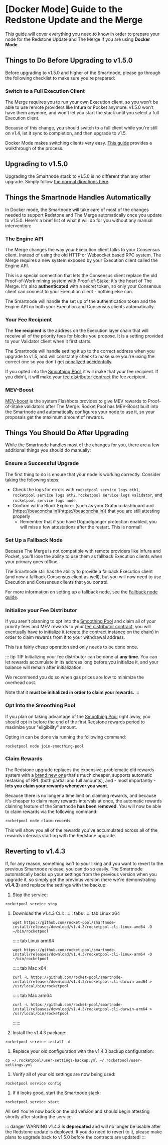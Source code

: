 # [Docker Mode] Guide to the Redstone Update and the Merge

This guide will cover everything you need to know in order to prepare your node for the Redstone Update and The Merge if you are using **Docker Mode**.

## Things to Do Before Upgrading to v1.5.0

Before upgrading to v1.5.0 and higher of the Smartnode, please go through the following checklist to make sure you're prepared:

### Switch to a Full Execution Client

The Merge requires you to run your own Execution client, so you won't be able to use remote providers like Infura or Pocket anymore.
v1.5.0 won't have them anymore, and won't let you start the stack until you select a full Execution client.

Because of this change, you should switch to a full client while you're still on v1.4, let it sync to completion, and then upgrade to v1.5.

Docker Mode makes switching clients very easy.
[This guide](../node/change-clients#changing-execution-clients) provides a walkthrough of the process.

## Upgrading to v1.5.0

Upgrading the Smartnode stack to v1.5.0 is no different than any other upgrade.
Simply follow [the normal directions here](../node/updates#updating-the-smartnode-stack).

## Things the Smartnode Handles Automatically

In Docker mode, the Smartnode will take care of most of the changes needed to support Redstone and The Merge automatically once you update to v1.5.0.
Here's a brief list of what it will do for you without any manual intervention:

### The Engine API

The Merge changes the way your Execution client talks to your Consensus client.
Instead of using the old HTTP or Websocket based RPC system, The Merge requires a new system exposed by your Execution client called the Engine API.

This is a special connection that lets the Consensus client replace the old Proof-of-Work mining system with Proof-of-Stake; it's the heart of The Merge.
It's also **authenticated** with a secret token, so only your Consensus client can connect to your Execution client - nothing else can.

The Smartnode will handle the set up of the authentication token and the Engine API on both your Execution and Consensus clients automatically.

### Your Fee Recipient

The **fee recipient** is the address on the Execution layer chain that will receive all of the priority fees for blocks you propose.
It is a setting provided to your Validator client when it first starts.

The Smartnode will handle setting it up to the correct address when you upgrade to v1.5, and will constantly check to make sure you're using the correct one so you don't get [penalized accidentally](https://github.com/rocket-pool/rocketpool-research/blob/master/Penalties/penalty-system).

If you opted into the [Smoothing Pool](./whats-new#smoothing-pool), it will make that your fee recipient.
If you didn't, it will make your [fee distributor contract](./whats-new#fee-recipients-and-your-distributor) the fee recipient.

### MEV-Boost

[MEV-boost](https://boost.flashbots.net/) is the system Flashbots provides to give MEV rewards to Proof-of-Stake validators after The Merge.
Rocket Pool has MEV-Boost built into the Smartnode and automatically configures your node to use it, so your proposals get the maximum amount of rewards.

## Things You Should Do After Upgrading

While the Smartnode handles most of the changes for you, there are a few additional things you should do manually:

### Ensure a Successful Upgrade

The first thing to do is ensure that your node is working correctly.
Consider taking the following steps:

- Check the logs for errors with `rocketpool service logs eth1`, `rocketpool service logs eth2`, `rocketpool service logs validator`, and `rocketpool service logs node`.
- Confirm with a Block Explorer (such as your Grafana dashboard and [https://beaconcha.in](https://beaconcha.in)) that you are still attesting properly
  - Remember that if you have Doppelganger protection enabled, you will miss a few attestations after the restart. This is normal!

### Set Up a Fallback Node

Because The Merge is not compatible with remote providers like Infura and Pocket, you'll lose the ability to use them as fallback Execution clients when your primary goes offline.

The Smartnode still has the ability to provide a fallback Execution client (and now a fallback Consensus client as well), but you will now need to use Execution and Consensus clients that you control.

For more information on setting up a fallback node, see the [Fallback node guide](../node/fallback).

### Initialize your Fee Distributor

If you aren't planning to opt into the [Smoothing Pool](./whats-new#smoothing-pool) and claim all of your priority fees and MEV rewards to your [fee distributor contract](./whats-new#fee-recipients-and-your-distributor), you will eventually have to initialize it (create the contract instance on the chain) in order to claim rewards from it to your withdrawal address.

This is a fairly cheap operation and only needs to be done once.

::: tip TIP
Initializing your fee distributor can be done at **any time**.
You can let rewards accumulate in its address long before you initialize it, and your balance will remain after initialization.

We recommend you do so when gas prices are low to minimize the overhead cost.

Note that it **must be initialized in order to claim your rewards.**
:::

### Opt Into the Smoothing Pool

If you plan on taking advantage of the [Smoothing Pool](./whats-new#smoothing-pool) right away, you should opt in before the end of the first Redstone rewards period to maximize your "eligibility" amount.

Opting in can be done via running the following command:

```
rocketpool node join-smoothing-pool
```

### Claim Rewards

The Redstone upgrade replaces the expensive, problematic old rewards system with a [brand new one](./whats-new#new-rewards-system) that's much cheaper, supports automatic restaking of RPL (both partial and full amounts), and - most importantly - **lets you claim your rewards whenever you want**.

Because there is no longer a time limit on claiming rewards, and because it's cheaper to claim many rewards intervals at once, the automatic rewards claiming feature of the Smartnode **has been removed**.
You will now be able to claim rewards via the following command:

```
rocketpool node claim-rewards
```

This will show you all of the rewards you've accumulated across all of the rewards intervals starting with the Redstone upgrade.

## Reverting to v1.4.3

If, for any reason, something isn't to your liking and you want to revert to the previous Smartnode release, you can do so easily.
The Smartnode automatically backs up your settings from the previous version when you upgrade it, so simply get the previous version (here we're demonstrating **v1.4.3**) and replace the settings with the backup:

1. Stop the service:

```
rocketpool service stop
```

1. Download the v1.4.3 CLI:
   :::::: tabs
   ::::: tab Linux x64

   ```
   wget https://github.com/rocket-pool/smartnode-install/releases/download/v1.4.3/rocketpool-cli-linux-amd64 -O ~/bin/rocketpool
   ```

   ::::: tab Linux arm64

   ```
   wget https://github.com/rocket-pool/smartnode-install/releases/download/v1.4.3/rocketpool-cli-linux-arm64 -O ~/bin/rocketpool
   ```

   ::::: tab Mac x64

   ```
   curl -L https://github.com/rocket-pool/smartnode-install/releases/download/v1.4.3/rocketpool-cli-darwin-amd64 > /usr/local/bin/rocketpool
   ```

   ::::: tab Mac arm64

   ```
   curl -L https://github.com/rocket-pool/smartnode-install/releases/download/v1.4.3/rocketpool-cli-darwin-arm64 > /usr/local/bin/rocketpool
   ```

   ::::::

1. Install the v1.4.3 package:

```
rocketpool service install -d
```

1. Replace your old configuration with the v1.4.3 backup configuration:

```
cp ~/.rocketpool/user-settings-backup.yml ~/.rocketpool/user-settings.yml
```

1. Verify all of your old settings are now being used:

```
rocketpool service config
```

1. If it looks good, start the Smartnode stack:

```
rocketpool service start
```

All set! You're now back on the old version and should begin attesting shortly after starting the service.

::: danger WARNING
v1.4.3 is **deprecated** and will no longer be usable after the Redstone update is deployed.
If you do need to revert to it, please make plans to upgrade back to v1.5.0 before the contracts are updated!
:::
